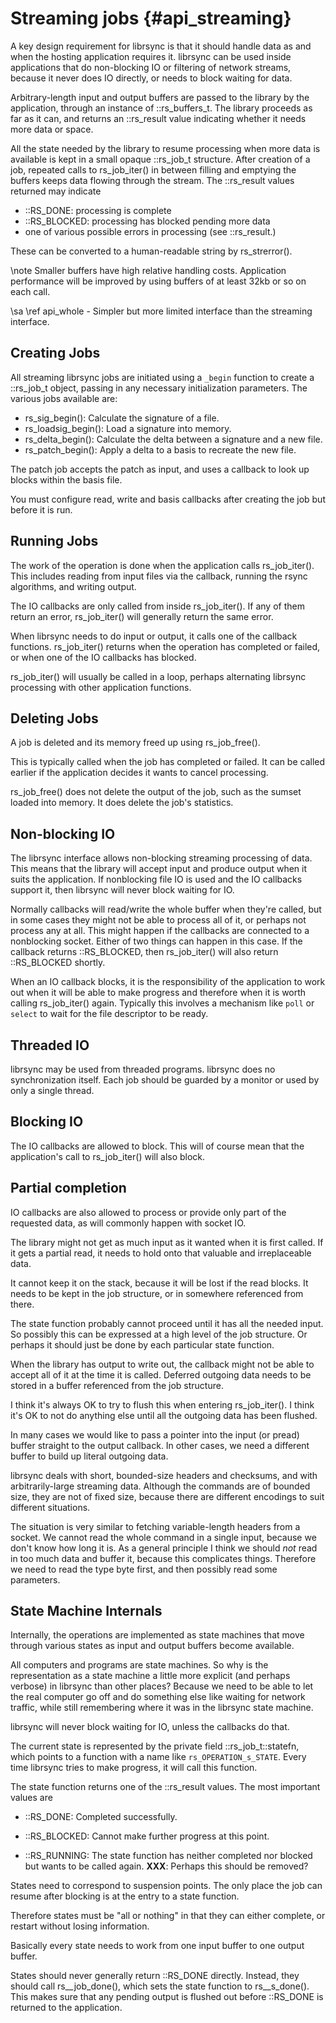 # Streaming jobs {#api_streaming}

A key design requirement for librsync is that it should handle data as
and when the hosting application requires it.  librsync can be used
inside applications that do non-blocking IO or filtering of network
streams, because it never does IO directly, or needs to block waiting
for data.

Arbitrary-length input and output buffers are passed to the
library by the application, through an instance of ::rs_buffers_t.  The
library proceeds as far as it can, and returns an ::rs_result value
indicating whether it needs more data or space.

All the state needed by the library to resume processing when more
data is available is kept in a small opaque ::rs_job_t structure.
After creation of a job, repeated calls to rs_job_iter() in between
filling and emptying the buffers keeps data flowing through the
stream.  The ::rs_result values returned may indicate

- ::RS_DONE:  processing is complete
- ::RS_BLOCKED: processing has blocked pending more data
- one of various possible errors in processing (see ::rs_result.)

These can be converted to a human-readable string by rs_strerror().

\note Smaller buffers have high relative handling costs.  Application
performance will be improved by using buffers of at least 32kb or so
on each call.

\sa \ref api_whole - Simpler but more limited interface than the streaming interface.


## Creating Jobs

All streaming librsync jobs are initiated using a `_begin`
function to create a ::rs_job_t object, passing in any necessary
initialization parameters.  The various jobs available are:

- rs_sig_begin(): Calculate the signature of a file.
- rs_loadsig_begin(): Load a signature into memory.
- rs_delta_begin(): Calculate the delta between a signature and a new
file.
- rs_patch_begin(): Apply a delta to a basis to recreate the new
file.

The patch job accepts the patch as input, and uses a callback to look up
blocks within the basis file.

You must configure read, write and basis callbacks after creating the
job but before it is run.


## Running Jobs

The work of the operation is done when the application calls
rs_job_iter(). This includes reading from input files via the callback,
running the rsync algorithms, and writing output.

The IO callbacks are only called from inside rs_job_iter(). If any of
them return an error, rs_job_iter() will generally return the same error.

When librsync needs to do input or output, it calls one of the callback
functions. rs_job_iter() returns when the operation has completed or
failed, or when one of the IO callbacks has blocked.

rs_job_iter() will usually be called in a loop, perhaps alternating
librsync processing with other application functions.


## Deleting Jobs

A job is deleted and its memory freed up using rs_job_free().

This is typically called when the job has completed or failed. It can be
called earlier if the application decides it wants to cancel
processing.

rs_job_free() does not delete the output of the job, such as the sumset
loaded into memory. It does delete the job's statistics.


## Non-blocking IO

The librsync interface allows non-blocking streaming processing of data.
This means that the library will accept input and produce output when it
suits the application. If nonblocking file IO is used and the IO
callbacks support it, then librsync will never block waiting for IO.

Normally callbacks will read/write the whole buffer when they're called,
but in some cases they might not be able to process all of it, or
perhaps not process any at all. This might happen if the callbacks are
connected to a nonblocking socket. Either of two things can happen in
this case. If the callback returns ::RS_BLOCKED, then rs_job_iter() will
also return ::RS_BLOCKED shortly.

When an IO callback blocks, it is the responsibility of the application
to work out when it will be able to make progress and therefore when it
is worth calling rs_job_iter() again. Typically this involves a mechanism
like `poll` or `select` to wait for the file descriptor to be ready.

## Threaded IO

librsync may be used from threaded programs. librsync does no
synchronization itself. Each job should be guarded by a monitor or used
by only a single thread.

## Blocking IO

The IO callbacks are allowed to block.
  This will of course mean that the application's call to
rs_job_iter() will also block.

## Partial completion

IO callbacks are also allowed to process or provide only part of the requested
data, as will commonly happen with socket IO.

The library might not get as much input as it wanted when it is first
called.  If it gets a partial read, it needs to hold onto that
valuable and irreplaceable data.

It cannot keep it on the stack, because it will be lost if the read
blocks.  It needs to be kept in the job structure, or in somewhere
referenced from there.

The state function probably cannot proceed until it has all the needed
input.  So possibly this can be expressed at a high level of the job
structure.  Or perhaps it should just be done by each particular state
function.

When the library has output to write out, the callback might not be
able to accept all of it at the time it is called.  Deferred outgoing
data needs to be stored in a buffer referenced from the job structure.

I think it's always OK to try to flush this when entering rs_job_iter().
I think it's OK to not do anything else until all the outgoing data
has been flushed.

In many cases we would like to pass a pointer into the input (or
pread) buffer straight to the output callback.  In other cases, we
need a different buffer to build up literal outgoing data.

librsync deals with short, bounded-size headers and checksums, and
with arbitrarily-large streaming data.  Although the commands are of
bounded size, they are not of fixed size, because there are different
encodings to suit different situations.

The situation is very similar to fetching variable-length headers from
a socket.  We cannot read the whole command in a single input, because
we don't know how long it is.  As a general principle I think we
should *not* read in too much data and buffer it, because this
complicates things.  Therefore we need to read the type byte first,
and then possibly read some parameters.

## State Machine Internals

Internally, the operations are implemented as state machines that move
through various states as input and output buffers become available.

All computers and programs are state machines.  So why is the
representation as a state machine a little more explicit (and perhaps
verbose) in librsync than other places?  Because we need to be able to
let the real computer go off and do something else like waiting for
network traffic, while still remembering where it was in the librsync
state machine.

librsync will never block waiting for IO, unless the callbacks do
that.

The current state is represented by the private field
::rs_job_t::statefn, which points to a function with a name like
`rs_OPERATION_s_STATE`.  Every time librsync tries to make progress,
it will call this function.

The state function returns one of the ::rs_result values.  The
most important values are

 * ::RS_DONE: Completed successfully.

 * ::RS_BLOCKED: Cannot make further progress at this point.

 * ::RS_RUNNING: The state function has neither completed nor blocked but
    wants to be called again.  **XXX**: Perhaps this should be removed?

States need to correspond to suspension points.  The only place the
job can resume after blocking is at the entry to a state function.

Therefore states must be "all or nothing" in that they can either
complete, or restart without losing information.

Basically every state needs to work from one input buffer to one
output buffer.

States should never generally return ::RS_DONE directly.  Instead, they
should call rs__job_done(), which sets the state function to
rs__s_done().  This makes sure that any pending output is flushed out
before ::RS_DONE is returned to the application.
